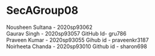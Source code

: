# SecAGroup08

Nousheen Sultana - 2020sp93062\
Gaurav Singh - 2020sp93057 GitHub Id- gru786\
Praveen Kumar - 2020sp93055 Gihub id - praveenkr3187\
Noirheeta Chanda - 2020sp93010 Github id - sharon698
